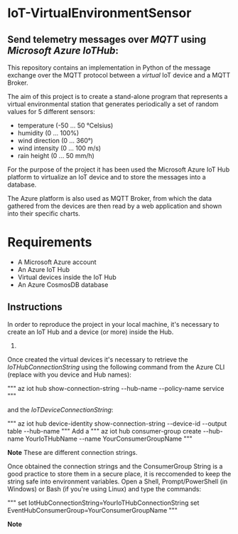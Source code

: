 # IoT-VirtualEnvironmentSensor 

## Send telemetry messages over ***MQTT*** using ***Microsoft Azure IoTHub***:

This repository contains an implementation in Python of the message exchange over the MQTT protocol between a _virtual_ IoT device and a MQTT Broker.

The aim of this project is to create a stand-alone program that represents a virtual environmental station that generates periodically a set of random values for 5 different sensors: 

- temperature (-50 ... 50 °Celsius)
- humidity (0 ... 100%)
- wind direction (0 ... 360°)
- wind intensity (0 ... 100 m/s)
- rain height (0 ... 50 mm/h) 

For the purpose of the project it has been used the Microsoft Azure IoT Hub platform to virtualize an IoT device and to store the messages into a database.

The Azure platform is also used as MQTT Broker, from which the data gathered from the devices are then read by a web application and shown into their specific charts. 

# Requirements

- A Microsoft Azure account
- An Azure IoT Hub
- Virtual devices inside the IoT Hub
- An Azure CosmosDB database

## Instructions

In order to reproduce the project in your local machine, it's necessary to create an IoT Hub and a device (or more) inside the Hub.

1. 

Once created the virtual devices it's necessary to retrieve the _IoTHubConnectionString_ using the following command from the Azure CLI (replace with you device and Hub names):

"""
az iot hub show-connection-string --hub-name <YourIotHub> --policy-name service
"""

and the _IoTDeviceConnectionString_:

"""
az iot hub device-identity show-connection-string --device-id <YouDeviceName> --output table --hub-name <YourHubName>
"""
Add a 
"""
az iot hub consumer-group create --hub-name YourIoTHubName --name YourConsumerGroupName
"""

**Note** These are different connection strings.

Once obtained the connection strings and the ConsumerGroup String is a good practice to store them in a secure place, it is reccomended to keep the string safe into environment variables. Open a Shell, Prompt/PowerShell (in Windows) or Bash (if you're using Linux) and type the commands:

"""
set IotHubConnectionString=YourIoTHubConnectionString
set EventHubConsumerGroup=YourConsumerGroupName
"""

**Note** 






